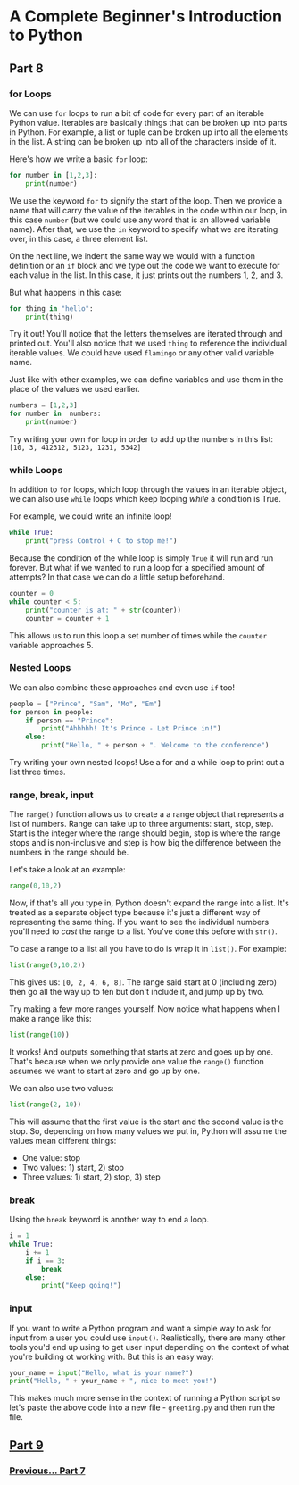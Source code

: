 # A Complete Beginner's Introduction to Python

## Part 8

### for Loops

We can use `for` loops to run a bit of code for every part of an iterable Python value. Iterables are basically things that can be broken up into parts in Python. For example, a list or tuple can be broken up into all the elements in the list. A string can be broken up into all of the characters inside of it.

Here's how we write a basic `for` loop:

```python
for number in [1,2,3]:
    print(number)
```

We use the keyword `for` to signify the start of the loop. Then we provide a name that will carry the value of the iterables in the code within our loop, in this case `number` (but we could use any word that is an allowed variable name). After that, we use the `in` keyword to specify what we are iterating over, in this case, a three element list.

On the next line, we indent the same way we would with a function definition or an `if` block and we type out the code we want to execute for each value in the list. In this case, it just prints out the numbers 1, 2, and 3. 

But what happens in this case:

```python
for thing in "hello":
    print(thing)
```

Try it out! You'll notice that the letters themselves are iterated through and printed out. You'll also notice that we used `thing` to reference the individual iterable values. We could have used `flamingo` or any other valid variable name.

Just like with other examples, we can define variables and use them in the place of the values we used earlier.

```python
numbers = [1,2,3]
for number in  numbers:
    print(number)
```

Try writing your own `for` loop in order to add up the numbers in this list: `[10, 3, 412312, 5123, 1231, 5342]`


### while Loops

In addition to `for` loops, which loop through the values in an iterable object, we can also use `while` loops which keep looping *while* a condition is True.

For example, we could write an infinite loop!

```python
while True:
    print("press Control + C to stop me!")
```

Because the condition of the while loop is simply `True` it will run and run forever. But what if we wanted to run a loop for a specified amount of attempts? In that case we can do a little setup beforehand.

```python
counter = 0
while counter < 5:
    print("counter is at: " + str(counter))
    counter = counter + 1
```

This allows us to run this loop a set number of times while the `counter` variable approaches 5.

### Nested Loops

We can also combine these approaches and even use `if` too!

```python
people = ["Prince", "Sam", "Mo", "Em"]
for person in people:
    if person == "Prince":
        print("Ahhhhh! It's Prince - Let Prince in!")
    else:
        print("Hello, " + person + ". Welcome to the conference")
```

Try writing your own nested loops! Use a for and a while loop to print out a list three times.

### range, break, input

The `range()` function allows us to create a a range object that represents a list of numbers. Range can take up to three arguments: start, stop, step. Start is the integer where the range should begin, stop is where the range stops and is non-inclusive and step is how big the difference between the numbers in the range should be. 

Let's take a look at an example:

```python
range(0,10,2)
```

Now, if that's all you type in, Python doesn't expand the range into a list. It's treated as a separate object type because it's just a different way of representing the same thing. If you want to see the individual numbers you'll need to *cast* the range to a list. You've done this before with `str()`. 

To case a range to a list all you have to do is wrap it in `list()`. For example:

```python
list(range(0,10,2))
```

This gives us: `[0, 2, 4, 6, 8]`. The range said start at 0 (including zero) then go all the way up to ten but don't include it, and jump up by two.

Try making a few more ranges yourself. Now notice what happens when I make a range like this:

```python
list(range(10))
```

It works! And outputs something that starts at zero and goes up by one. That's because when we only provide one value the `range()` function assumes we want to start at zero and go up by one.

We can also use two values:

```python
list(range(2, 10))
```

This will assume that the first value is the start and the second value is the stop. So, depending on how many values we put in, Python will assume the values mean different things:

- One value: stop
- Two values: 1) start, 2) stop
- Three values: 1) start, 2) stop, 3) step

### break

Using the `break` keyword is another way to end a loop.

```python
i = 1
while True:
    i += 1
    if i == 3:
        break
    else: 
        print("Keep going!")
```

### input

If you want to write a Python program and want a simple way to ask for input from a user you could use `input()`. Realistically, there are many other tools you'd end up using to get user input depending on the context of what you're building ot working with. But this is an easy way:

```python
your_name = input("Hello, what is your name?")
print("Hello, " + your_name + ", nice to meet you!")
```

This makes much more sense in the context of running a Python script so let's paste the above code into a new file - `greeting.py` and then run the file.

## [Part 9](part9.md)

### [Previous... Part 7](part7.md)